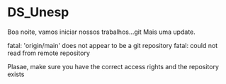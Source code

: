 # DS_Unesp

Boa noite, vamos iniciar nossos trabalhos...git 
Mais uma update.

fatal: 'origin/main' does not appear to be a git repository
fatal: could not read from remote repository

Plasae, make sure you have the correct access rights
and the repository exists



